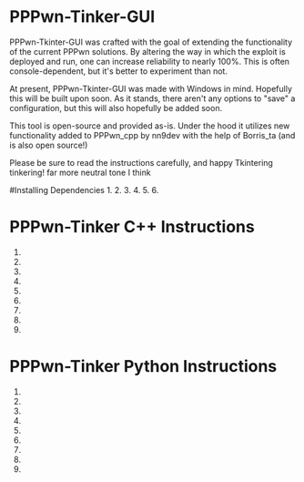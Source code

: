 # PPPwn-Tinker-GUI
PPPwn-Tkinter-GUI was crafted with the goal of extending the functionality of the current PPPwn solutions. By altering the way in which the exploit is deployed and run, one can increase reliability to nearly 100%. This is often console-dependent, but it's better to experiment than not.

At present, PPPwn-Tkinter-GUI was made with Windows in mind. Hopefully this will be built upon soon. As it stands, there aren't any options to "save" a configuration, but this will also hopefully be added soon.

This tool is open-source and provided as-is. Under the hood it utilizes new functionality added to PPPwn_cpp by nn9dev with the help of Borris_ta (and is also open source!) 

Please be sure to read the instructions carefully, and happy Tkintering tinkering!
far more neutral tone I think


#Installing Dependencies 
1.
2.
3.
4.
5.
6.


# PPPwn-Tinker C++ Instructions    
1.
2.
3.
4.
5.
6.
7.
8.
9.


# PPPwn-Tinker Python Instructions    
1.
2.
3.
4.
5.
6.
7.
8.
9.

